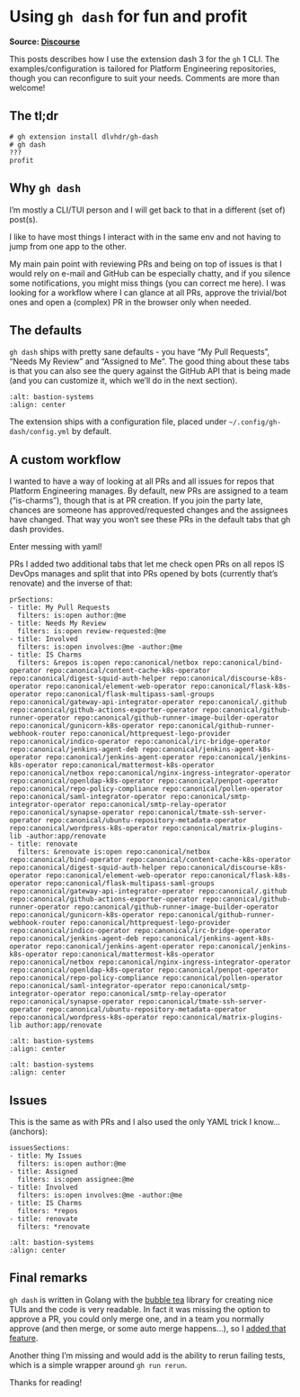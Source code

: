 # Using `gh dash` for fun and profit
**Source: [Discourse](https://discourse.canonical.com/t/using-gh-dash-for-fun-and-profit/3945)**

This posts describes how I use the extension dash 3 for the `gh` 1 CLI.
The examples/configuration is tailored for Platform Engineering repositories, though you can reconfigure to suit your needs.
Comments are more than welcome!

## The tl;dr
```
# gh extension install dlvhdr/gh-dash
# gh dash
???
profit
```
## Why `gh dash`
I’m mostly a CLI/TUI person and I will get back to that in a different (set of) post(s).

I like to have most things I interact with in the same env and not having to jump from one app to the other.

My main pain point with reviewing PRs and being on top of issues is that I would rely on e-mail and
GitHub can be especially chatty, and if you silence some notifications, you might miss things (you
can correct me here). I was looking for a workflow where I can glance at all PRs, approve the trivial/bot ones and open a (complex) PR in the browser only when needed.

## The defaults
`gh dash` ships with pretty sane defaults - you have “My Pull Requests”, “Needs My Review” and “Assigned to Me”. The good thing about these tabs is that you can also see the query against the GitHub API that is being made (and you can customize it, which we’ll do in the next section).

```{image} images/gh_dash_main.png
:alt: bastion-systems
:align: center
```
The extension ships with a configuration file, placed under `~/.config/gh-dash/config.yml` by default.

## A custom workflow
I wanted to have a way of looking at all PRs and all issues for repos that Platform Engineering manages.
By default, new PRs are assigned to a team (“is-charms”), though that is at PR creation. If you
join the party late, chances are someone has approved/requested changes and the assignees have changed. That way you won’t see these PRs in the default tabs that gh dash provides.

Enter messing with yaml!

PRs
I added two additional tabs that let me check open PRs on all repos IS DevOps manages and split that
into PRs opened by bots (currently that’s renovate) and the inverse of that:
```
prSections:
- title: My Pull Requests
  filters: is:open author:@me
- title: Needs My Review
  filters: is:open review-requested:@me
- title: Involved
  filters: is:open involves:@me -author:@me
- title: IS Charms
  filters: &repos is:open repo:canonical/netbox repo:canonical/bind-operator repo:canonical/content-cache-k8s-operator repo:canonical/digest-squid-auth-helper repo:canonical/discourse-k8s-operator repo:canonical/element-web-operator repo:canonical/flask-k8s-operator repo:canonical/flask-multipass-saml-groups repo:canonical/gateway-api-integrator-operator repo:canonical/.github repo:canonical/github-actions-exporter-operator repo:canonical/github-runner-operator repo:canonical/github-runner-image-builder-operator repo:canonical/gunicorn-k8s-operator repo:canonical/github-runner-webhook-router repo:canonical/httprequest-lego-provider repo:canonical/indico-operator repo:canonical/irc-bridge-operator repo:canonical/jenkins-agent-deb repo:canonical/jenkins-agent-k8s-operator repo:canonical/jenkins-agent-operator repo:canonical/jenkins-k8s-operator repo:canonical/mattermost-k8s-operator repo:canonical/netbox repo:canonical/nginx-ingress-integrator-operator repo:canonical/openldap-k8s-operator repo:canonical/penpot-operator repo:canonical/repo-policy-compliance repo:canonical/pollen-operator repo:canonical/saml-integrator-operator repo:canonical/smtp-integrator-operator repo:canonical/smtp-relay-operator repo:canonical/synapse-operator repo:canonical/tmate-ssh-server-operator repo:canonical/ubuntu-repository-metadata-operator repo:canonical/wordpress-k8s-operator repo:canonical/matrix-plugins-lib -author:app/renovate
- title: renovate
  filters: &renovate is:open repo:canonical/netbox repo:canonical/bind-operator repo:canonical/content-cache-k8s-operator repo:canonical/digest-squid-auth-helper repo:canonical/discourse-k8s-operator repo:canonical/element-web-operator repo:canonical/flask-k8s-operator repo:canonical/flask-multipass-saml-groups repo:canonical/gateway-api-integrator-operator repo:canonical/.github repo:canonical/github-actions-exporter-operator repo:canonical/github-runner-operator repo:canonical/github-runner-image-builder-operator repo:canonical/gunicorn-k8s-operator repo:canonical/github-runner-webhook-router repo:canonical/httprequest-lego-provider repo:canonical/indico-operator repo:canonical/irc-bridge-operator repo:canonical/jenkins-agent-deb repo:canonical/jenkins-agent-k8s-operator repo:canonical/jenkins-agent-operator repo:canonical/jenkins-k8s-operator repo:canonical/mattermost-k8s-operator repo:canonical/netbox repo:canonical/nginx-ingress-integrator-operator repo:canonical/openldap-k8s-operator repo:canonical/penpot-operator repo:canonical/repo-policy-compliance repo:canonical/pollen-operator repo:canonical/saml-integrator-operator repo:canonical/smtp-integrator-operator repo:canonical/smtp-relay-operator repo:canonical/synapse-operator repo:canonical/tmate-ssh-server-operator repo:canonical/ubuntu-repository-metadata-operator repo:canonical/wordpress-k8s-operator repo:canonical/matrix-plugins-lib author:app/renovate
```

```{image} images/gh_dash_prs_charms.png
:alt: bastion-systems
:align: center
```
```{image} images/gh_dash_prs_renovate.png
:alt: bastion-systems
:align: center
```

## Issues
This is the same as with PRs and I also used the only YAML trick I know…(anchors):

```
issuesSections:
- title: My Issues
  filters: is:open author:@me
- title: Assigned
  filters: is:open assignee:@me
- title: Involved
  filters: is:open involves:@me -author:@me
- title: IS Charms
  filters: *repos
- title: renovate
  filters: *renovate
```

```{image} images/gh_dash_issues_charms.png
:alt: bastion-systems
:align: center
```

## Final remarks
`gh dash` is written in Golang with the [bubble tea](https://github.com/charmbracelet/bubbletea) library for creating nice TUIs and the code is very readable. In fact it was missing the option to approve a PR, you could only merge one, and in a team you normally approve (and then merge, or some auto merge happens…), so I [added that feature](https://github.com/dlvhdr/gh-dash/pull/399).

Another thing I’m missing and would add is the ability to rerun failing tests, which is a simple wrapper
around `gh run rerun`.

Thanks for reading!

